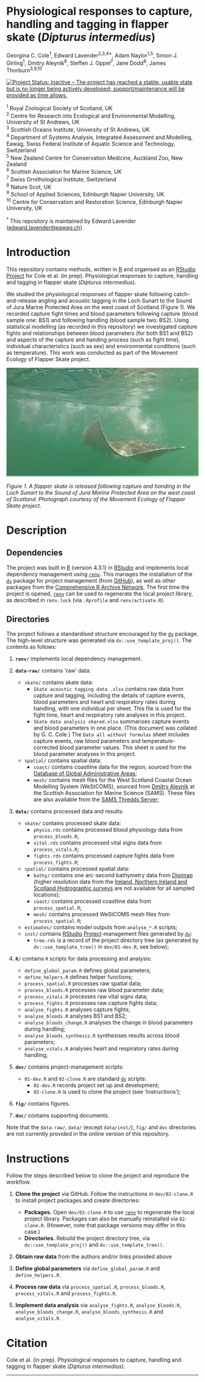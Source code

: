Physiological responses to capture, handling and tagging in flapper
skate (*Dipturus intermedius*)
================
Georgina C. Cole<sup>1</sup>, Edward Lavender<sup>2,3,4\*</sup>, Adam
Naylor<sup>1,5</sup>, Simon J. Girling<sup>1</sup>, Dmitry
Aleynik<sup>6</sup>, Steffen J. Oppel<sup>7</sup>, Jane
Dodd<sup>8</sup>, James Thorburn<sup>3,9,10</sup>

[![Project Status: Inactive – The project has reached a stable, usable
state but is no longer being actively developed; support/maintenance
will be provided as time
allows.](https://www.repostatus.org/badges/latest/inactive.svg)](https://www.repostatus.org/#inactive)

<sup>1</sup> Royal Zoological Society of Scotland, UK  
<sup>2</sup> Centre for Research into Ecological and Environmental
Modelling, University of St Andrews, UK  
<sup>3</sup> Scottish Oceans Institute, University of St Andrews, UK  
<sup>4</sup> Department of Systems Analysis, Integrated Assessment and
Modelling, Eawag, Swiss Federal Institute of Aquatic Science and
Technology, Switzerland  
<sup>5</sup> New Zealand Centre for Conservation Medicine, Auckland Zoo,
New Zealand  
<sup>6</sup> Scottish Association for Marine Science, UK  
<sup>7</sup> Swiss Ornithological Institute, Switzerland  
<sup>8</sup> Nature Scot, UK  
<sup>9</sup> School of Applied Sciences, Edinburgh Napier University,
UK  
<sup>10</sup> Centre for Conservation and Restoration Science, Edinburgh
Napier University, UK

<sup>\*</sup> This repository is maintained by Edward Lavender
(<edward.lavender@eawag.ch>).

# Introduction

This repository contains methods, written in
[R](https://www.r-project.org/) and organised as an
[RStudio](https://www.rstudio.com/)
[Project](https://r4ds.had.co.nz/workflow-projects.html) for Cole et
al. (in prep). Physiological responses to capture, handling and tagging
in flapper skate (*Dipturus intermedius*).

We studied the physiological responses of flapper skate following
catch-and-release angling and acoustic tagging in the Loch Sunart to the
Sound of Jura Marine Protected Area on the west coast of Scotland
(Figure 1). We recorded capture fight times and blood parameters
following capture (blood sample one: BS1) and following handling (blood
sample two: BS2). Using statistical modelling (as recorded in this
repository) we investigated capture fights and relationships between
blood parameters (for both BS1 and BS2) and aspects of the capture and
handing process (such as fight time), individual characteristics (such
as sex) and environmental conditions (such as temperature). This work
was conducted as part of the Movement Ecology of Flapper Skate project.

<img src="README.jpg"/>

*Figure 1. A flapper skate is released following capture and handing in
the Loch Sunart to the Sound of Jura Marine Protected Area on the west
coast of Scotland. Photograph courtesy of the Movement Ecology of
Flapper Skate project.*

# Description

## Dependencies

The project was built in [R](https://www.r-project.org/) (version 4.3.1)
in [RStudio](https://www.rstudio.com/) and implements local dependency
management using
[`renv`](https://rstudio.github.io/renv/articles/renv.html). This
manages the installation of the
[`dv`](https://github.com/edwardlavender/dv) package for project
management (from [GitHub](https://github.com/)), as well as other
packages from the [Comprehensive R Archive
Network](https://cran.r-project.org/). The first time the project is
opened, [`renv`](https://rstudio.github.io/renv/articles/renv.html) can
be used to regenerate the local project library, as described in
`renv.lock` (via `.Rprofile` and `renv/activate.R`).

## Directories

The project follows a standardised structure encouraged by the
[`dv`](https://github.com/edwardlavender/dv) package. The high-level
structure was generated via `dv::use_template_proj()`. The contents as
follows:

1.  **`renv/`** implements local dependency management.

2.  **`data-raw/`** contains ‘raw’ data:

    - `skate/` contains skate data:
      - `Skate acoustic tagging data .xlsx` contains raw data from
        capture and tagging, including the details of capture events,
        blood parameters and heart and respiratory rates during
        handling, with one individual per sheet. This file is used for
        the fight time, heart and respiratory rate analyses in this
        project.
      - `Skate data analysis shared.xlsx` summarises capture events and
        blood parameters in one place. (This document was collated
        by G. C. Cole.) The `Data all without formulas` sheet includes
        capture events, raw blood parameters and temperature-corrected
        blood parameter values. This sheet is used for the blood
        parameter analyses in this project.
    - `spatial/` contains spatial data:
      - `coast/` contains coastline data for the region, sourced from
        the [Database of Global Administrative
        Areas](https://biogeo.ucdavis.edu/data/gadm3.6/Rsp/gadm36_GBR_0_sp.rds);
      - `mesh/` contains mesh files for the West Scotland Coastal Ocean
        Modelling System (WeStCOMS), sourced from [Dmitry
        Aleynik](https://www.sams.ac.uk/people/researchers/aleynik-dr-dmitry/)
        at the Scottish Association for Marine Science (SAMS). These
        files are also available from the [SAMS Thredds
        Server](https://www.sams.ac.uk/facilities/thredds/);

3.  **`data/`** contains processed data and results:

    - `skate/` contains processed skate data:
      - `physio.rds` contains processed blood physiology data from
        `process_bloods.R`;
      - `vital.rds` contains processed vital signs data from
        `process_vitals.R`;
      - `fights.rds` contains processed capture fights data from
        `process_fights.R`;
    - `spatial/` contains processed spatial data:
      - `bathy/` contains one arc-second bathymetry data from
        [Digimap](https://digimap.edina.ac.uk) (higher resolution data
        from the [Ireland, Northern Ireland and Scotland Hydrographic
        surveys](https://doi.org/10.1017/S1755691015000146) are not
        available for all sampled locations);
      - `coast/` contains processed coastline data from
        `process_spatial.R`;
      - `mesh/` contains processed WeStCOMS mesh files from
        `process_spatial.R`;
    - `estimates/` contains model outputs from `analyse_*.R` scripts;
    - `inst/` contains [RStudio](https://www.rstudio.com/)
      [Project](https://r4ds.had.co.nz/workflow-projects.html)-management
      files generated by [`dv`](https://github.com/edwardlavender/dv):
      - `tree.rds` is a record of the project directory tree (as
        generated by `dv::use_template_tree()` in `dev/01-dev.R`, see
        below); <br/>

4.  **`R/`** contains `R` scripts for data processing and analysis:

    - `define_global_param.R` defines global parameters;
    - `define_helpers.R` defines helper functions;
    - `process_spatial.R` processes raw spatial data;
    - `process_bloods.R` processes raw blood parameter data;
    - `process_vitals.R` processes raw vital signs data;
    - `process_fights.R` processes raw capture fights data;
    - `analyse_fights.R` analyses capture fights;
    - `analyse_bloods.R` analyses BS1 and BS2;
    - `analyse_bloods_change.R` analyses the change in blood parameters
      during handling;
    - `analyse_bloods_synthesis.R` synthesises results across blood
      parameters;
    - `analyse_vitals.R` analyses heart and respiratory rates during
      handling; <br/>

5.  **`dev/`** contains project-management scripts:

    - `01-dev.R` and `02-clone.R` are standard
      [`dv`](https://github.com/edwardlavender/dv) scripts:
      - `01-dev.R` records project set up and development;
      - `02-clone.R` is used to clone the project (see ‘Instructions’);
        <br/>

6.  **`fig/`** contains figures.

7.  **`doc/`** contains supporting documents.

Note that the `data-raw/`, `data/` (except `data/inst/`), `fig/` and
`doc` directories are not currently provided in the online version of
this repository.

# Instructions

Follow the steps described below to clone the project and reproduce the
workflow.

1.  **Clone the project** via GitHub. Follow the instructions in
    `dev/02-clone.R` to install project packages and create directories:

    - **Packages.** Open `dev/02-clone.R` to use
      [`renv`](https://rstudio.github.io/renv/articles/renv.html) to
      regenerate the local project library. Packages can also be
      manually reinstalled via `02-clone.R`. (However, note that package
      versions may differ in this case.)
    - **Directories.** Rebuild the project directory tree, via
      `dv::use_template_proj()` and `dv::use_template_tree()`.

2.  **Obtain raw data** from the authors and/or links provided above

3.  **Define global parameters** via `define_global_param.R` and
    `define_helpers.R`.

4.  **Process raw data** via `process_spatial.R`, `process_bloods.R`,
    `process_vitals.R` and `process_fights.R`.

5.  **Implement data analysis** via `analyse_fights.R`,
    `analyse_bloods.R`, `analyse_bloods_change.R`,
    `analyse_bloods_synthesis.R` and `analyse_vitals.R`.

# Citation

Cole et al. (in prep). Physiological responses to capture, handling and
tagging in flapper skate (*Dipturus intermedius*).

------------------------------------------------------------------------
